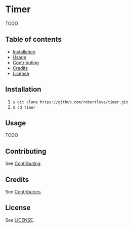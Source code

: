 # Timer

TODO

## Table of contents

- [Installation](#installation)
- [Usage](#usage)
- [Contributing](#contributing)
- [Credits](#credits)
- [License](#license)

## Installation

1. `$ git clone https://github.com/robertlove/timer.git`
1. `$ cd timer`

## Usage

TODO

## Contributing

See [Contributing](https://github.com/robertlove/.github/blob/master/CONTRIBUTING.md).

## Credits

See [Contributors](https://github.com/robertlove/timer/graphs/contributors).

## License

See [LICENSE](LICENSE).
